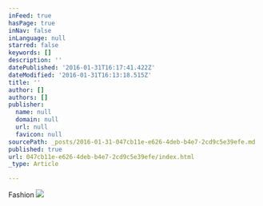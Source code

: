 ```yaml
---
inFeed: true
hasPage: true
inNav: false
inLanguage: null
starred: false
keywords: []
description: ''
datePublished: '2016-01-31T16:17:41.422Z'
dateModified: '2016-01-31T16:13:18.515Z'
title: ''
author: []
authors: []
publisher:
  name: null
  domain: null
  url: null
  favicon: null
sourcePath: _posts/2016-01-31-047cb11e-e626-4deb-b4e7-2cd9c5e39efe.md
published: true
url: 047cb11e-e626-4deb-b4e7-2cd9c5e39efe/index.html
_type: Article

---
```

Fashion
![](https://the-grid-user-content.s3-us-west-2.amazonaws.com/2ebca424-2ec8-40e3-8211-463c79292135.jpg)